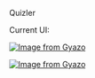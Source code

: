 Quizler

Current UI:

[![Image from Gyazo](https://i.gyazo.com/b1b9b108c65629689a709abeb14ec2a5.gif)](https://gyazo.com/b1b9b108c65629689a709abeb14ec2a5)

[![Image from Gyazo](https://i.gyazo.com/73d7b480a794fbccc8ff545af5f64487.gif)](https://gyazo.com/73d7b480a794fbccc8ff545af5f64487)